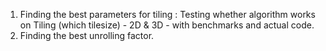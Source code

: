 1. Finding the best parameters for tiling : Testing whether algorithm works on Tiling (which tilesize) - 2D & 3D - with benchmarks and actual code. 
2. Finding the best unrolling factor. 